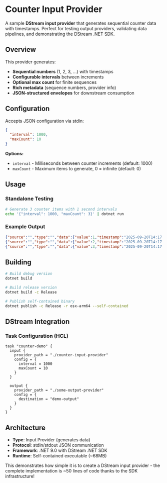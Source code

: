 # Counter Input Provider

A sample **DStream input provider** that generates sequential counter data with timestamps. Perfect for testing output providers, validating data pipelines, and demonstrating the DStream .NET SDK.

## Overview

This provider generates:
- **Sequential numbers** (1, 2, 3, ...) with timestamps
- **Configurable intervals** between increments
- **Optional max count** for finite sequences
- **Rich metadata** (sequence numbers, provider info)
- **JSON-structured envelopes** for downstream consumption

## Configuration

Accepts JSON configuration via stdin:

```json
{
  "interval": 1000,
  "maxCount": 10
}
```

**Options:**
- `interval` - Milliseconds between counter increments (default: 1000)
- `maxCount` - Maximum items to generate, 0 = infinite (default: 0)

## Usage

### Standalone Testing

```bash
# Generate 3 counter items with 1 second intervals
echo '{"interval": 1000, "maxCount": 3}' | dotnet run
```

### Example Output

```json
{"source":"","type":"","data":{"value":1,"timestamp":"2025-09-20T14:17:11.800128+00:00"},"metadata":{"seq":1,"source":"counter-input-provider","interval_ms":1000}}
{"source":"","type":"","data":{"value":2,"timestamp":"2025-09-20T14:17:12.840258+00:00"},"metadata":{"seq":2,"source":"counter-input-provider","interval_ms":1000}}
{"source":"","type":"","data":{"value":3,"timestamp":"2025-09-20T14:17:13.841851+00:00"},"metadata":{"seq":3,"source":"counter-input-provider","interval_ms":1000}}
```

## Building

```bash
# Build debug version
dotnet build

# Build release version  
dotnet build -c Release

# Publish self-contained binary
dotnet publish -c Release -r osx-arm64 --self-contained
```

## DStream Integration

### Task Configuration (HCL)

```hcl
task "counter-demo" {
  input {
    provider_path = "./counter-input-provider"
    config = {
      interval = 1000
      maxCount = 10
    }
  }
  
  output {
    provider_path = "./some-output-provider"
    config = {
      destination = "demo-output"
    }
  }
}
```

## Architecture

- **Type**: Input Provider (generates data)
- **Protocol**: stdin/stdout JSON communication
- **Framework**: .NET 9.0 with DStream .NET SDK
- **Runtime**: Self-contained executable (~68MB)

This demonstrates how simple it is to create a DStream input provider - the complete implementation is ~50 lines of code thanks to the SDK infrastructure!
